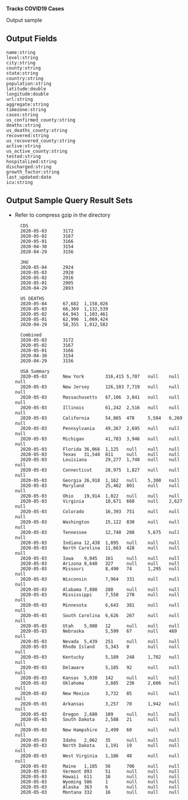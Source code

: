 **Tracks COVID19 Cases**

Output sample

Output Fields
-
    name:string
    level:string
    city:string
    county:string
    state:string
    country:string
    population:string
    latitude:double
    longitude:double
    url:string
    aggregate:string
    timezone:string
    cases:string
    us_confirmed_county:string
    deaths:string
    us_deaths_county:string
    recovered:string
    us_recovered_county:string
    active:string
    us_active_county:string
    tested:string
    hospitalized:string
    discharged:string
    growth_factor:string
    last_updated:date
    icu:string
    
Output Sample Query Result Sets
-
* Refer to compress gzip in the directory

        CDS
        2020-05-03      3172
        2020-05-02      3167
        2020-05-01      3166
        2020-04-30      3154
        2020-04-29      3156
        
        JHU
        2020-05-04      2924
        2020-05-03      2920
        2020-05-02      2916
        2020-05-01      2905
        2020-04-29      2893
        
        US DEATHS
        2020-05-04      67,682  1,158,026
        2020-05-03      66,369  1,132,539
        2020-05-02      64,943  1,103,461
        2020-05-01      62,996  1,069,424
        2020-04-29      58,355  1,012,582
        
        Combined
        2020-05-03      3172
        2020-05-02      3167
        2020-05-01      3166
        2020-04-30      3154
        2020-04-29      3156
        
        USA Summary
        2020-05-03      New York        316,415 5,707   null    null    null
        2020-05-03      New Jersey      126,103 7,719   null    null    null
        2020-05-03      Massachusetts   67,106  3,841   null    null    null
        2020-05-03      Illinois        61,242  2,516   null    null    null
        2020-05-03      California      54,865  478     5,584   6,269   null
        2020-05-03      Pennsylvania    49,267  2,695   null    null    null
        2020-05-03      Michigan        41,783  3,946   null    null    null
        2020-05-03      Florida 36,066  1,125   null    null    null
        2020-05-03      Texas   31,548  811     null    null    null
        2020-05-03      Louisiana       29,277  1,748   null    null    null
        2020-05-03      Connecticut     28,975  1,827   null    null    null
        2020-05-03      Georgia 26,918  1,162   null    5,300   null
        2020-05-03      Maryland        25,462  801     null    null    null
        2020-05-03      Ohio    19,914  1,022   null    null    null
        2020-05-03      Virginia        18,671  668     null    2,627   null
        2020-05-03      Colorado        16,393  751     null    null    null
        2020-05-03      Washington      15,122  830     null    null    null
        2020-05-03      Tennessee       12,748  208     5,675   null    null
        2020-05-03      Indiana 12,438  1,095   null    null    null
        2020-05-03      North Carolina  11,663  428     null    null    null
        2020-05-03      Iowa    9,045   161     null    null    null
        2020-05-03      Arizona 8,640   327     null    null    null
        2020-05-03      Missouri        8,490   74      1,295   null    null
        2020-05-03      Wisconsin       7,964   331     null    null    null
        2020-05-03      Alabama 7,888   288     null    null    null
        2020-05-03      Mississippi     7,550   270     null    null    null
        2020-05-03      Minnesota       6,643   381     null    null    null
        2020-05-03      South Carolina  6,626   267     null    null    null
        2020-05-03      Utah    5,988   12      null    null    null
        2020-05-03      Nebraska        5,599   67      null    469     null
        2020-05-03      Nevada  5,439   251     null    null    null
        2020-05-03      Rhode Island    5,343   0       null    null    null
        2020-05-03      Kentucky        5,189   248     1,702   null    null
        2020-05-03      Delaware        5,185   92      null    null    null
        2020-05-03      Kansas  5,030   142     null    null    null
        2020-05-03      Oklahoma        3,885   236     2,606   null    null
        2020-05-03      New Mexico      3,732   85      null    null    null
        2020-05-03      Arkansas        3,257   70      1,942   null    null
        2020-05-03      Oregon  2,680   109     null    null    null
        2020-05-03      South Dakota    2,588   21      null    null    null
        2020-05-03      New Hampshire   2,499   60      null    null    null
        2020-05-03      Idaho   2,062   35      null    null    null
        2020-05-03      North Dakota    1,191   19      null    null    null
        2020-05-03      West Virginia   1,186   48      null    null    null
        2020-05-03      Maine   1,185   56      706     null    null
        2020-05-03      Vermont 893     51      null    null    null
        2020-05-03      Hawaii  611     16      null    null    null
        2020-05-03      Wyoming 586     1       null    null    null
        2020-05-03      Alaska  363     6       null    null    null
        2020-05-03      Montana 332     16      null    null    null